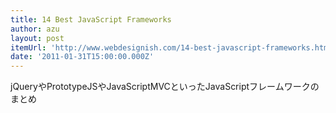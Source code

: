 ```yaml
---
title: 14 Best JavaScript Frameworks
author: azu
layout: post
itemUrl: 'http://www.webdesignish.com/14-best-javascript-frameworks.html'
date: '2011-01-31T15:00:00.000Z'
---
```

jQueryやPrototypeJSやJavaScriptMVCといったJavaScriptフレームワークのまとめ
